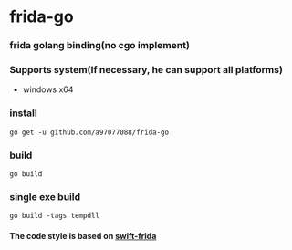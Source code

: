# frida-go 



### frida golang binding(no cgo implement)

### Supports system(If necessary, he can support all platforms)
- windows x64

### install

```
go get -u github.com/a97077088/frida-go
```

### build
```
go build
```

### single exe build
```
go build -tags tempdll
```


#### The code style is based on [swift-frida](https://github.com/frida/frida-swift)